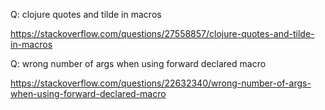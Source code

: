 Q: clojure quotes and tilde in macros

https://stackoverflow.com/questions/27558857/clojure-quotes-and-tilde-in-macros

Q: wrong number of args when using forward declared macro

https://stackoverflow.com/questions/22632340/wrong-number-of-args-when-using-forward-declared-macro
